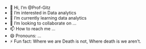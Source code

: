 - 👋 Hi, I’m @Prof-Gitz
- 👀 I’m interested in Data analytics
- 🌱 I’m currently learning data analytics
- 💞️ I’m looking to collaborate on ...
- 📫 How to reach me ...
- 😄 Pronouns: ...
- ⚡ Fun fact: Where we are Death is not, Where death is we aren't.

<!---
Prof-Gitz/Prof-Gitz is a ✨ special ✨ repository because its `README.md` (this file) appears on your GitHub profile.
You can click the Preview link to take a look at your changes.
--->
